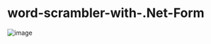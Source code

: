 # word-scrambler-with-.Net-Form  

![image](https://user-images.githubusercontent.com/126078749/229104632-e8b3a33c-2aec-4fc2-a9d5-290e360094d4.png)
